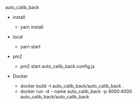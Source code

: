 auto_calib_back

* install
  - yarn install

* local
  - yarn start

* pm2
  - pm2 start auto_calib_back.config.js

* Docker
  - docker build -t auto_calib_back/auto_calib_back .
  - docker run -d --name auto_calib_back -p 4000:4000 auto_calib_back/auto_calib_back

